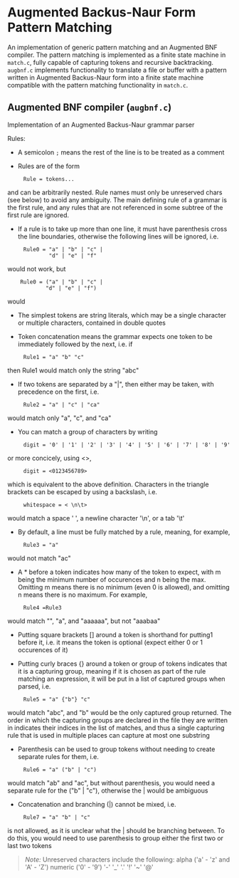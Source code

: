 # Augmented Backus-Naur Form Pattern Matching

An implementation of generic pattern matching and an Augmented BNF compiler. The pattern matching is implemented as a finite state machine in ``match.c``, fully capable of capturing tokens and recursive backtracking. ``augbnf.c`` implements functionality to translate a file or buffer with a pattern written in Augmented Backus-Naur form into a finite state machine compatible with the pattern matching functionality in ``match.c``.

## Augmented BNF compiler (``augbnf.c``)

Implementation of an Augmented Backus-Naur grammar parser

Rules:

* A semicolon `;` means the rest of the line is to be treated as a comment

* Rules are of the form
```abnf
     Rule = tokens...
```
and can be arbitrarily nested. Rule names must only be unreserved chars (see below) to avoid any ambiguity. The main defining rule of a grammar is the first rule, and any rules that are not referenced in some subtree of the first rule are ignored.


* If a rule is to take up more than one line, it must have parenthesis cross the line boundaries, otherwise the following lines will be ignored, i.e.
```abnf
     Rule0 = "a" | "b" | "c" |
             "d" | "e" | "f"
```

 would not work, but

 ```abnf
     Rule0 = ("a" | "b" | "c" |
             "d" | "e" | "f")
```

 would


* The simplest tokens are string literals, which may be a single character or multiple characters, contained in double quotes

* Token concatenation means the grammar expects one token to be immediately followed by the next, i.e. if

```abnf
     Rule1 = "a" "b" "c"
```

 then Rule1 would match only the string "abc"

* If two tokens are separated by a "|", then either may be taken, with precedence on the first, i.e.

```abnf
     Rule2 = "a" | "c" | "ca"
```

 would match only "a", "c", and "ca"

* You can match a group of characters by writing

```abnf
     digit = '0' | '1' | '2' | '3' | '4' | '5' | '6' | '7' | '8' | '9'
```

 or more concicely, using <>,

```abnf
     digit = <0123456789>
```

 which is equivalent to the above definition. Characters in the triangle brackets can be escaped by using a backslash, i.e.

```abnf
     whitespace = < \n\t>
```

 would match a space ' ', a newline character '\n', or a tab '\t'

* By default, a line must be fully matched by a rule, meaning, for example,

```abnf
     Rule3 = "a"
```

 would not match "ac"

* A <m>*<n> before a token indicates how many of the token to expect, with m being the minimum number of occurences and n being the max. Omitting m means there is no minimum (even 0 is allowed), and omitting n means there is no maximum. For example,

```abnf
     Rule4 =Rule3
```

 would match "", "a", and "aaaaaa", but not "aaabaa"

* Putting square brackets [] around a token is shorthand for putting1 before it, i.e. it means the token is optional (expect either 0 or 1 occurences of it)

* Putting curly braces {} around a token or group of tokens indicates that it is a capturing group, meaning if it is chosen as part of the rule matching an expression, it will be put in a list of captured groups when parsed, i.e.

```abnf
     Rule5 = "a" {"b"} "c"
```

 would match "abc", and "b" would be the only captured group returned. The order in which the capturing groups are declared in the file they are written in indicates their indices in the list of matches, and thus a single capturing rule that is used in multiple places can capture at most one substring

* Parenthesis can be used to group tokens without needing to create separate rules for them, i.e.

```abnf
     Rule6 = "a" ("b" | "c")
```

 would match "ab" and "ac", but without parenthesis, you would need a separate rule for the ("b" | "c"), otherwise the | would be ambiguous

* Concatenation and branching (|) cannot be mixed, i.e.

```abnf
     Rule7 = "a" "b" | "c"
```

 is not allowed, as it is unclear what the | should be branching between. To do this, you would need to use parenthesis to group either the first two or last two tokens


> _Note:_ Unreserved characters include the following:
     alpha ('a' - 'z' and 'A' - 'Z')
     numeric ('0' - '9')
     '-'
     '_'
     '.'
     '!'
     '~'
     '@'

